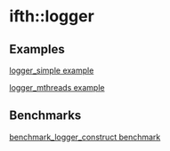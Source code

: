 # ifth::logger

## Examples

[logger_simple example](example/logger_simple.cpp)

[logger_mthreads example](example/logger_mthreads.cpp)

## Benchmarks

[benchmark_logger_construct benchmark](benchmark/benchmark_logger_construct.cpp)

